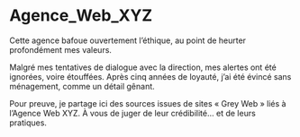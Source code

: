 # Agence_Web_XYZ
Cette agence bafoue ouvertement l’éthique, au point de heurter profondément mes valeurs.

Malgré mes tentatives de dialogue avec la direction, mes alertes ont été ignorées, voire étouffées.
Après cinq années de loyauté, j’ai été évincé sans ménagement, comme un détail gênant.

Pour preuve, je partage ici des sources issues de sites « Grey Web » liés à l’Agence Web XYZ.
À vous de juger de leur crédibilité… et de leurs pratiques.
